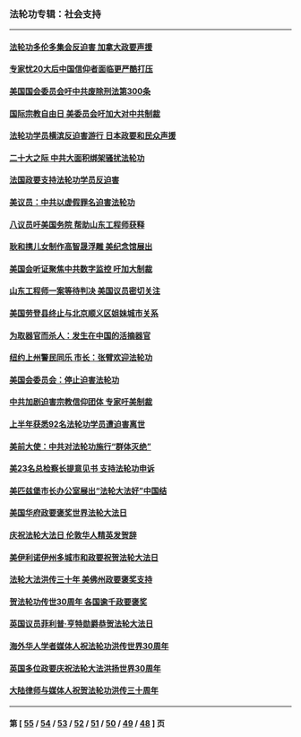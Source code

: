 ### 法轮功专辑：社会支持
---
#### [法轮功多伦多集会反迫害 加拿大政要声援](../../pages/nf4386/n13881303.md?01180430) 
#### [专家忧20大后中国信仰者面临更严酷打压](../../pages/nf4386/n13874993.md?01180430) 
#### [美国国会委员会吁中共废除刑法第300条](../../pages/nf4386/n13868121.md?01180430) 
#### [国际宗教自由日 美委员会吁加大对中共制裁](../../pages/nf4386/n13855021.md?01180430) 
#### [法轮功学员横滨反迫害游行 日本政要和民众声援](../../pages/nf4386/n13847132.md?01180430) 
#### [二十大之际 中共大面积绑架骚扰法轮功](../../pages/nf4386/n13846381.md?01180430) 
#### [法国政要支持法轮功学员反迫害](../../pages/nf4386/n13841970.md?01180430) 
#### [美议员：中共以虚假罪名迫害法轮功](../../pages/nf4386/n13841083.md?01180430) 
#### [八议员吁美国务院 帮助山东工程师获释](../../pages/nf4386/n13836379.md?01180430) 
#### [耿和携儿女制作高智晟浮雕 美纪念馆展出](../../pages/nf4386/n13829624.md?01180430) 
#### [美国会听证聚焦中共数字监控 吁加大制裁](../../pages/nf4386/n13825083.md?01180430) 
#### [山东工程师一案等待判决 美国议员密切关注](../../pages/nf4386/n13815065.md?01180430) 
#### [美国劳登县终止与北京顺义区姐妹城市关系](../../pages/nf4386/n13811030.md?01180430) 
#### [为取器官而杀人：发生在中国的活摘器官](../../pages/nf4386/n13794731.md?01180430) 
#### [纽约上州警民同乐 市长：张臂欢迎法轮功](../../pages/nf4386/n13794375.md?01180430) 
#### [美国会委员会：停止迫害法轮功](../../pages/nf4386/n13788164.md?01180430) 
#### [中共加剧迫害宗教信仰团体 专家吁美制裁](../../pages/nf4386/n13780252.md?01180430) 
#### [上半年获悉92名法轮功学员遭迫害离世](../../pages/nf4386/n13772701.md?01180430) 
#### [美前大使：中共对法轮功施行“群体灭绝”](../../pages/nf4386/n13771705.md?01180430) 
#### [美23名总检察长提意见书 支持法轮功申诉](../../pages/nf4386/n13766596.md?01180430) 
#### [美匹兹堡市长办公室展出“法轮大法好”中国结](../../pages/nf4386/n13749721.md?01180430) 
#### [美国华府政要褒奖世界法轮大法日](../../pages/nf4386/n13743770.md?01180430) 
#### [庆祝法轮大法日 伦敦华人精英发贺辞](../../pages/nf4386/n13741593.md?01180430) 
#### [美伊利诺伊州多城市和政要祝贺法轮大法日](../../pages/nf4386/n13737149.md?01180430) 
#### [法轮大法洪传三十年 美佛州政要褒奖支持](../../pages/nf4386/n13737103.md?01180430) 
#### [贺法轮功传世30周年 各国逾千政要褒奖](../../pages/nf4386/n13735828.md?01180430) 
#### [英国议员菲利普‧亨特勋爵恭贺法轮大法日](../../pages/nf4386/n13736187.md?01180430) 
#### [海外华人学者媒体人祝法轮功洪传世界30周年](../../pages/nf4386/n13735835.md?01180430) 
#### [英国多位政要庆祝法轮大法洪扬世界30周年](../../pages/nf4386/n13734739.md?01180430) 
#### [大陆律师与媒体人祝贺法轮功洪传三十周年](../../pages/nf4386/n13735062.md?01180430) 

---
#### 第 [ [55](./55.md?01180430) / [54](./54.md?01180430) / [53](./53.md?01180430) / [52](./52.md?01180430) / [51](./51.md?01180430) / [50](./50.md?01180430) / [49](./49.md?01180430) / [48](./48.md?01180430) ] 页
